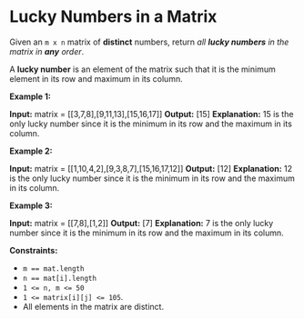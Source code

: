 # Lucky Numbers in a Matrix

Given an `m x n` matrix of **distinct** numbers, return _all **lucky numbers** in the matrix in **any** order_.

A **lucky number** is an element of the matrix such that it is the minimum element in its row and maximum in its column.

**Example 1:**

**Input:** matrix = \[\[3,7,8\],\[9,11,13\],\[15,16,17\]\]
**Output:** \[15\]
**Explanation:** 15 is the only lucky number since it is the minimum in its row and the maximum in its column.

**Example 2:**

**Input:** matrix = \[\[1,10,4,2\],\[9,3,8,7\],\[15,16,17,12\]\]
**Output:** \[12\]
**Explanation:** 12 is the only lucky number since it is the minimum in its row and the maximum in its column.

**Example 3:**

**Input:** matrix = \[\[7,8\],\[1,2\]\]
**Output:** \[7\]
**Explanation:** 7 is the only lucky number since it is the minimum in its row and the maximum in its column.

**Constraints:**

*   `m == mat.length`
*   `n == mat[i].length`
*   `1 <= n, m <= 50`
*   `1 <= matrix[i][j] <= 105`.
*   All elements in the matrix are distinct.